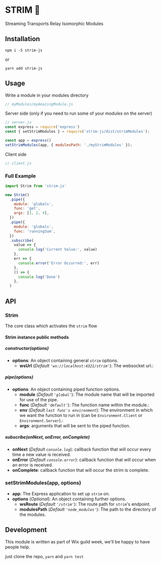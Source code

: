 # STRIM 🌊

Streaming Transports Relay Isomorphic Modules

## Installation

`npm i -S strim-js`

or

`yarn add strim-js`

## Usage
Write a module in your modules directory
```js
// myModules/myAmazingModule.js
```

Server side (only if you need to run some of your modules on the server)
```js
// server.js
const express = require('express')
const { setStrimModules } = require('strim-js/dist/strimModules');

const app = express()
setStrimModules(app, { modulesPath: './myStrimModules' });

```

Client side
```js
// client.js
```

### Full Example

```js
import Strim from 'strim-js'

new Strim()
  .pipe({
    module: 'globals',
    func: 'get',
    args: [1, 2, 4],
  })
  .pipe({
    module: 'globals',
    func: 'runningSum',
  })
  .subscribe(
    value => {
      console.log('Current Value:', value)
    },
    err => {
      console.error('Error Occurred:', err)
    },
    () => {
      console.log('Done')
    },
  )
```

## API

### Strim
The core class which activates the `strim` flow
#### Strim instance public methods
##### constructor(options)
* __options__: An object containing general `strim` options.
  * __wsUrl__ (*Default `'ws://localhost:4321/strim'`*): The websocket url.:
##### pipe(options)
* __options__: An object containing piped function options.
  * __module__ (*Default `'global'`*): The module name that will be imported for use of the pipe.
  * __func__ (*Default `'default'`*): The function name within the module.:
  * __env__ (*Default `last func's environment`*): The environment in which we want the function to run in (can be `Environment.Client` or `Environment.Server`).:
  * __args__: arguments that will be sent to the piped function.

##### subscribe(onNext, onError, onComplete)
* __onNext__ (*Default `console.log`*): callback function that will occur every time a new value is received.
* __onError__ (*Default `console.error`*): callback function that will occur when an error is received.
* __onComplete__: callback function that will occur the strim is complete.


### setStrimModules(app, options)
* __app__: The Express application to set up `strim` on.
* __options__ (*Optional*): An object containing further options.
  * __wsRoute__ (*Default `'/strim'`*): The route path for `strim`'s endpoint.
  * __modulesPath__ (*Default `'node_modules'`*): The path to the directory of the modules.

## Development
This module is written as part of Wix guild week, we'll be happy to have people help.

just clone the repo, `yarn` and `yarn test`
